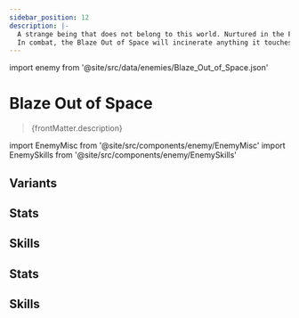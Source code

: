 ```yaml
---
sidebar_position: 12
description: |-
  A strange being that does not belong to this world. Nurtured in the Fragmentum created by the Stellaron, it parasitize upon this world's root structures to obtain energy. Its armor burns with the blazing flames in the core of stars.
  In combat, the Blaze Out of Space will incinerate anything it touches.
---
```


import enemy from '@site/src/data/enemies/Blaze_Out_of_Space.json'

# Blaze Out of Space
<blockquote>{frontMatter.description}</blockquote>

import EnemyMisc from '@site/src/components/enemy/EnemyMisc'
import EnemySkills from '@site/src/components/enemy/EnemySkills'

## Variants

<Tabs queryString="variant">
<TabItem value='1' label='Blaze Out of Space'>

<h2>Stats</h2>

<EnemyMisc enemy={enemy} variant={0} />

<h2>Skills</h2>

<EnemySkills enemy={enemy} variant={0} />
</TabItem>
<TabItem value='2' label='Blaze Out of Space (Bug)'>

<h2>Stats</h2>

<EnemyMisc enemy={enemy} variant={1} />

<h2>Skills</h2>

<EnemySkills enemy={enemy} variant={1} />
</TabItem>
</Tabs>
